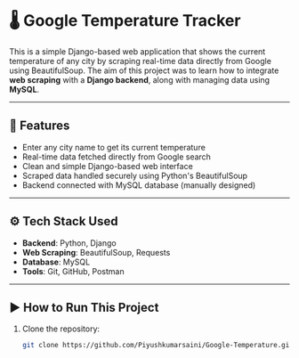 # 🌡️ Google Temperature Tracker

This is a simple Django-based web application that shows the current temperature of any city by scraping real-time data directly from Google using BeautifulSoup. The aim of this project was to learn how to integrate **web scraping** with a **Django backend**, along with managing data using **MySQL**.

---

## 📌 Features

- Enter any city name to get its current temperature
- Real-time data fetched directly from Google search
- Clean and simple Django-based web interface
- Scraped data handled securely using Python's BeautifulSoup
- Backend connected with MySQL database (manually designed)

---

## ⚙️ Tech Stack Used

- **Backend**: Python, Django  
- **Web Scraping**: BeautifulSoup, Requests  
- **Database**: MySQL  
- **Tools**: Git, GitHub, Postman

---

## ▶️ How to Run This Project

1. Clone the repository:
   ```bash
   git clone https://github.com/Piyushkumarsaini/Google-Temperature.git

